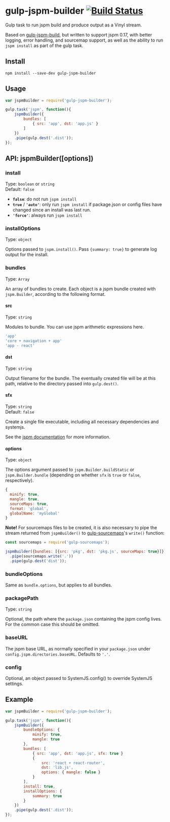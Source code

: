 # gulp-jspm-builder [![Build Status](https://travis-ci.org/fdintino/gulp-jspm-builder.svg?branch=master)](https://travis-ci.org/fdintino/gulp-jspm-builder)

Gulp task to run jspm build and produce output as a Vinyl stream.

Based on [gulp-jspm-build](https://github.com/buddyspike/gulp-jspm-build), but written to support jspm 0.17, with better logging, error handling, and sourcemap support, as well as the ability to run `jspm install` as part of the gulp task.


## Install

```
npm install --save-dev gulp-jspm-builder
```

## Usage

```javascript
var jspmBuilder = require('gulp-jspm-builder');

gulp.task('jspm', function(){
    jspmBuilder({
        bundles: [
            { src: 'app', dst: 'app.js' }
        ]
    })
    .pipe(gulp.dest('.dist'));
});

```

## API: jspmBuilder([options])

### install

Type: `boolean` or `string`<br>
Default: `false`

 - **`false`**: do not run `jspm install`
 - **`true`** / **`'auto'`**: only run `jspm install` if package.json or config files have changed since an install was last run.
 - **`'force'`**: always run `jspm install`

### installOptions

Type: `object`

Options passed to `jspm.install()`. Pass `{summary: true}` to generate log output for the install.

### bundles

Type: `Array`

An array of bundles to create. Each object is a jspm bundle created with `jspm.Builder`, according to the following format.

#### src

Type: `string`

Modules to bundle. You can use jspm arithmetic expressions here.

```javascript
'app'
'core + navigation + app'
'app - react'
```

#### dst

Type: `string`

Output filename for the bundle. The eventually created file will be at this path, relative to the directory passed into `gulp.dest()`.

#### sfx

Type: `string`<br>
Default: `false`

Create a single file executable, including all necessary dependencies and systemjs.

See the [jspm documentation](https://github.com/jspm/jspm-cli/blob/master/docs/production-workflows.md#creating-a-self-executing-bundle) for more information.

#### options

Type: `object`

The options argument passed to `jspm.Builder.buildStatic` or `jspm.Builder.bundle` (depending on whether `sfx` is `true` or `false`, respectively).

```javascript
{
  minify: true,
  mangle: true,
  sourceMaps: true,
  format: 'global',
  globalName: 'myGlobal'
}
```

**Note!** For sourcemaps files to be created, it is also necessary to pipe the stream returned from `jspmBuilder()` to [gulp-sourcemaps](https://github.com/gulp-sourcemaps/gulp-sourcemaps)'s `write()` function:

```javascript
const sourcemaps = require('gulp-sourcemaps');

jspmBuilder({bundles: [{src: 'pkg', dst: 'pkg.js', sourceMaps: true}]})
  .pipe(sourcemaps.write('.'))
  .pipe(gulp.dest('dist'));

```

### bundleOptions

Same as `bundle.options`, but applies to all bundles.

### packagePath

Type: `string`

Optional, the path where the `package.json` containing the jspm config lives. For the common case this should be omitted.

### baseURL
The jspm base URL, as normally specified in your `package.json` under `config.jspm.directories.baseURL`. Defaults to `'.'`.

### config
Optional, an object passed to SystemJS.config() to override SystemJS settings.

## Example

```javascript
var jspmBuilder = require('gulp-jspm-builder');

gulp.task('jspm', function(){
    jspmBuilder({        
        bundleOptions: {
            minify: true,
            mangle: true
        },
        bundles: [
            { src: 'app', dst: 'app.js', sfx: true }
            {
                src: 'react + react-router',
                dst: 'lib.js',
                options: { mangle: false }
            }
        ],
        install: true,
        installOptions: {
            summary: true
        }
    })
    .pipe(gulp.dest('.dist'));
});
```
